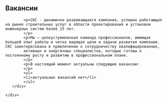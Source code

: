 <!--t Вакансии компании СКС С-Петербург t-->
<!--d Вакансии компании СКС С-Петербург  d-->

 <section id="page-content">
	<div class="container">
      <div class="heading wow fadeInUp" data-wow-duration="1000ms" data-wow-delay="300ms">
        <div class="row">
          <div class="text-center col-sm-8 col-sm-offset-2">
				<h1>Вакансии</h1>
          </div>
        </div> 
      </div>
      <div class="row">

			<p>СКС - динамично развивающаяся компания, успешно работающая на рынке строительных услуг в области проектирования и установки инженерных систем более 15 лет.
			</p>
			<p>Мы – целеустремленная команда профессионалов, имеющая большой опыт работы и четко видящая цели и задачи развития компании. СКС заинтересована в привлечении к сотрудничеству квалифицированных, 
			активных и энергичных специалистов, которые готовы к постоянному росту и развитию в профессиональном плане.
			</p>
			<p>В настоящий момент актуальны следующие вакансии:
			</p>
			<ul>
			<li>актуальных вакансий нет</li>
			</ul>
       </div>

	</div>
  </section><!--/#page-content-->
